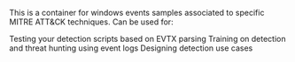 
This is a container for windows events samples associated to specific MITRE ATT&CK techniques. Can be used for:

Testing your detection scripts based on EVTX parsing
Training on detection and threat hunting using event logs
Designing detection use cases